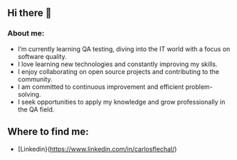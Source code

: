 ## Hi there 👋

### About me:

-  I’m currently learning QA testing, diving into the IT world with a focus on software quality.
-  I love learning new technologies and constantly improving my skills.
-  I enjoy collaborating on open source projects and contributing to the community.
-  I am committed to continuous improvement and efficient problem-solving.
-  I seek opportunities to apply my knowledge and grow professionally in the QA field.

## Where to find me:
- [Linkedin}(https://www.linkedin.com/in/carlosflechal/)
